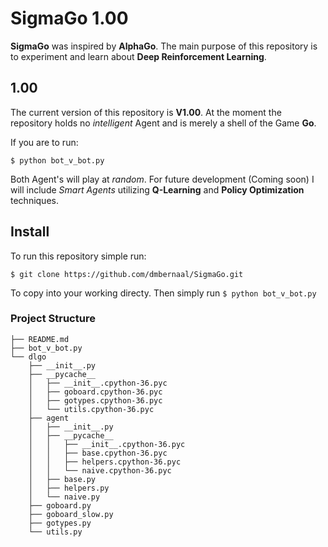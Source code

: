 # SigmaGo 1.00
**SigmaGo** was inspired by **AlphaGo**. The main purpose of this repository is to experiment and learn about **Deep Reinforcement Learning**.

## 1.00
The current version of this repository is **V1.00**. At the moment the repository holds no *intelligent* Agent and is merely a shell of the Game **Go**. 

If you are to run: 
```
$ python bot_v_bot.py
```

Both Agent's will play at *random*. For future development (Coming soon) I will include *Smart Agents* utilizing **Q-Learning** and **Policy Optimization** techniques. 

## Install
To run this repository simple run:
```
$ git clone https://github.com/dmbernaal/SigmaGo.git
```

To copy into your working directy. Then simply run ```$ python bot_v_bot.py```

### Project Structure
```
├── README.md
├── bot_v_bot.py
└── dlgo
    ├── __init__.py
    ├── __pycache__
    │   ├── __init__.cpython-36.pyc
    │   ├── goboard.cpython-36.pyc
    │   ├── gotypes.cpython-36.pyc
    │   └── utils.cpython-36.pyc
    ├── agent
    │   ├── __init__.py
    │   ├── __pycache__
    │   │   ├── __init__.cpython-36.pyc
    │   │   ├── base.cpython-36.pyc
    │   │   ├── helpers.cpython-36.pyc
    │   │   └── naive.cpython-36.pyc
    │   ├── base.py
    │   ├── helpers.py
    │   └── naive.py
    ├── goboard.py
    ├── goboard_slow.py
    ├── gotypes.py
    └── utils.py
```